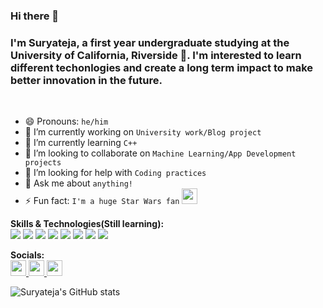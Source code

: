 ### Hi there 👋
### I'm Suryateja, a first year undergraduate studying at the University of California, Riverside 🏫. I'm interested to learn different techonlogies and create a long term impact to make better innovation in the future.

 <br/>
 
 - 😄 Pronouns: `he/him`
 - 🔭 I’m currently working on `University work/Blog project`
 - 🌱 I’m currently learning `C++`
 - 👯 I’m looking to collaborate on `Machine Learning/App Development projects`
 - 🤔 I’m looking for help with `Coding practices`
 - 💬 Ask me about `anything!`
 - ⚡ Fun fact: `I'm a huge Star Wars fan` <img src = "https://w7.pngwing.com/pngs/612/697/png-transparent-darth-sidious-robot-starwars-villain-famous-character-colored-icon.png" height = "25px"/>
 
 
**Skills & Technologies(Still learning):**
<br/>
<img src = "https://img.shields.io/badge/React-20232A?style=for-the-badge&logo=react&logoColor=61DAFB"/>
<img src = "https://img.shields.io/badge/Tailwind_CSS-38B2AC?style=for-the-badge&logo=tailwind-css&logoColor=white"/>
<img src = "https://img.shields.io/badge/VSCode-0078D4?style=for-the-badge&logo=visual%20studio%20code&logoColor=white"/>
<img src = "https://img.shields.io/badge/C%2B%2B-00599C?style=for-the-badge&logo=c%2B%2B&logoColor=white"/>
<img src = "https://img.shields.io/badge/HTML5-E34F26?style=for-the-badge&logo=html5&logoColor=white"/>
<img src = "https://img.shields.io/badge/Linux-FCC624?style=for-the-badge&logo=linux&logoColor=black"/>
<img src = "https://img.shields.io/badge/CSS3-1572B6?style=for-the-badge&logo=css3&logoColor=white"/>
<img src = "https://img.shields.io/badge/GIT-E44C30?style=for-the-badge&logo=git&logoColor=white"/>
 <br/>

**Socials:**<br/>
<a href = "https://github.com/SuryatejaDuvvuri"> <!--Github-->
  <img src = "https://img.shields.io/badge/GitHub-100000?style=for-the-badge&logo=github&logoColor=white" height = "25px"/>
</a>
<a href = "https://www.linkedin.com/in/suryateja-duvvuri-22b377162/"> <!--Github-->
  <img src = "https://img.shields.io/badge/LinkedIn-0077B5?style=for-the-badge&logo=linkedin&logoColor=white" height = "25px"/>
</a>
<a href = "https://twitter.com/SuryatejaDuvvu1"> <!--Github-->
  <img src = "https://img.shields.io/badge/Twitter-1DA1F2?style=for-the-badge&logo=twitter&logoColor=white" height = "25px"/>
</a>
<!-- <img src = "https://img.shields.io/badge/firebase-ffca28?style=for-the-badge&logo=firebase&logoColor=black"/> -->

<!--
**SuryatejaDuvvuri/suryatejaduvvuri** is a ✨ _special_ ✨ repository because its `README.md` (this file) appears on your GitHub profile.

Here are some ideas to get you started:

- 🔭 I’m currently working on ...
- 🌱 I’m currently learning ...
- 👯 I’m looking to collaborate on ...
- 🤔 I’m looking for help with ...
- 💬 Ask me about ...
- 📫 How to reach me: ...
- 😄 Pronouns: ...
- ⚡ Fun fact: ...
-->
![Suryateja's GitHub stats](https://github-readme-stats.vercel.app/api?username=suryatejaduvvuri&hide=contribs,prs)
